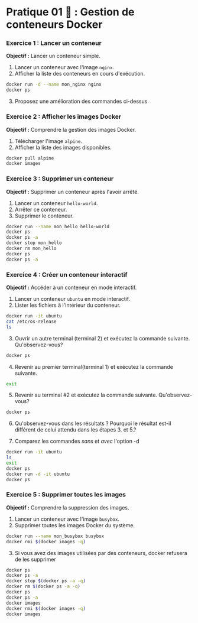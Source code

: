 
# Pratique 01 🚀 : Gestion de conteneurs Docker

### Exercice 1 : Lancer un conteneur
**Objectif :** Lancer un conteneur simple.

1. Lancer un conteneur avec l'image `nginx`.
2. Afficher la liste des conteneurs en cours d'exécution.

```bash
docker run -d --name mon_nginx nginx
docker ps
```
3. Proposez une amélioration des commandes ci-dessus

### Exercice 2 : Afficher les images Docker
**Objectif :** Comprendre la gestion des images Docker.

1. Télécharger l'image `alpine`.
2. Afficher la liste des images disponibles.

```bash
docker pull alpine
docker images
```

### Exercice 3 : Supprimer un conteneur
**Objectif :** Supprimer un conteneur après l'avoir arrêté.

1. Lancer un conteneur `hello-world`.
2. Arrêter ce conteneur.
3. Supprimer le conteneur.

```bash
docker run --name mon_hello hello-world
docker ps
docker ps -a
docker stop mon_hello
docker rm mon_hello
docker ps
docker ps -a
```

### Exercice 4 : Créer un conteneur interactif
**Objectif :** Accéder à un conteneur en mode interactif.

1. Lancer un conteneur `ubuntu` en mode interactif.
2. Lister les fichiers à l'intérieur du conteneur.

```bash
docker run -it ubuntu
cat /etc/os-release
ls
```

3. Ouvrir un autre terminal (terminal 2) et exécutez la commande suivante. Qu'observez-vous? 

```bash
docker ps
```

4. Revenir au premier terminal(terminal 1) et exécutez la commande suivante.

```bash
exit
```

5. Revenir au terminal #2 et exécutez la commande suivante. Qu'observez-vous? 

```bash
docker ps
```

6. Qu'observez-vous dans les résultats ? Pourquoi le résultat est-il différent de celui attendu dans les étapes 3. et 5.?



7. Comparez les commandes *sans* et *avec* l'option -d

```bash
docker run -it ubuntu
ls
exit
docker ps
docker run -d -it ubuntu
docker ps
```

### Exercice 5 : Supprimer toutes les images
**Objectif :** Comprendre la suppression des images.

1. Lancer un conteneur avec l'image `busybox`.
2. Supprimer toutes les images Docker du système.

```bash
docker run --name mon_busybox busybox
docker rmi $(docker images -q)
```
3. Si vous avez des images utilisées par des conteneurs, docker refusera de les supprimer


```bash
docker ps
docker ps -a
docker stop $(docker ps -a -q)
docker rm $(docker ps -a -q)
docker ps
docker ps -a
docker images
docker rmi $(docker images -q)
docker images

```
